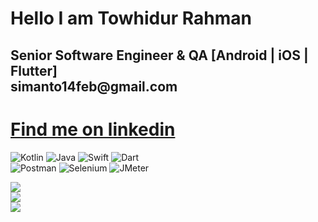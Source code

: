 <h1 align="left">Hello I am Towhidur Rahman</h1>
<h2 align="left">Senior Software Engineer & QA [Android | iOS | Flutter]</br>simanto14feb@gmail.com</h2>

<h1><a href="https://www.linkedin.com/comm/mynetwork/discovery-see-all?usecase=PEOPLE_FOLLOWS&followMember=trsimanto" target="_blank">Find me on linkedin</a></h1>

![Kotlin](https://img.shields.io/badge/kotlin-%230095D5.svg?style=for-the-badge&logo=kotlin&logoColor=white) ![Java](https://img.shields.io/badge/java-%23ED8B00.svg?style=for-the-badge&logo=java&logoColor=white) ![Swift](https://img.shields.io/badge/swift-F54A2A?style=for-the-badge&logo=swift&logoColor=white) ![Dart](https://img.shields.io/badge/dart-%230175C2.svg?style=for-the-badge&logo=dart&logoColor=white)
<br/>
![Postman](https://img.shields.io/badge/Postman-%23FF5F35.svg?style=for-the-badge&logo=postman&logoColor=white)
![Selenium](https://img.shields.io/badge/Selenium-%2300A91C.svg?style=for-the-badge&logo=selenium&logoColor=white)
![JMeter](https://img.shields.io/badge/JMeter-%23D01C25.svg?style=for-the-badge&logo=jmeter&logoColor=white)



![](https://github-readme-stats.vercel.app/api?username=trsimanto&hide_border=false&include_all_commits=false&count_private=true)<br/>
![](https://github-readme-streak-stats.herokuapp.com/?user=trsimanto&hide_border=false)<br/>
![](https://github-readme-stats.vercel.app/api/top-langs/?username=trsimanto&hide_border=false&include_all_commits=false&count_private=true&layout=compact)


